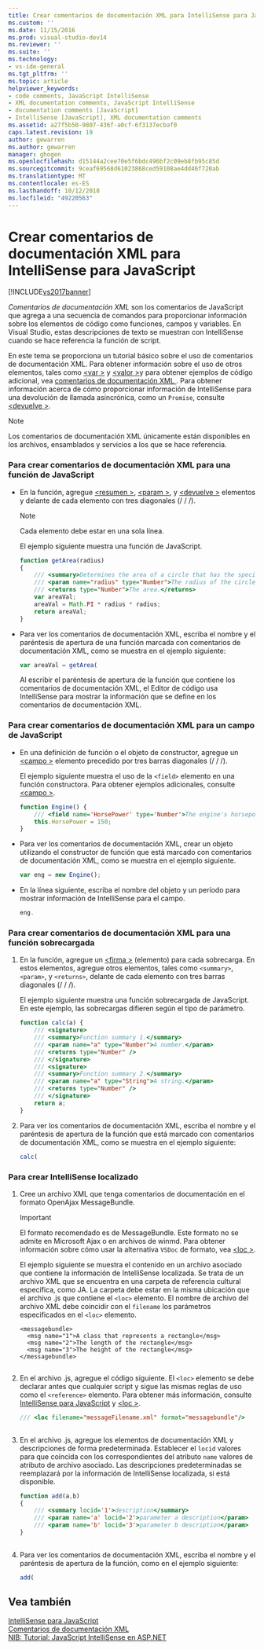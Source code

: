 ```yaml
---
title: Crear comentarios de documentación XML para IntelliSense para JavaScript | Microsoft Docs
ms.custom: ''
ms.date: 11/15/2016
ms.prod: visual-studio-dev14
ms.reviewer: ''
ms.suite: ''
ms.technology:
- vs-ide-general
ms.tgt_pltfrm: ''
ms.topic: article
helpviewer_keywords:
- code comments, JavaScript IntelliSense
- XML documentation comments, JavaScript IntelliSense
- documentation comments [JavaScript]
- IntelliSense [JavaScript], XML documentation comments
ms.assetid: a27f5b50-9807-436f-a0cf-6f3137ecbaf0
caps.latest.revision: 19
author: gewarren
ms.author: gewarren
manager: ghogen
ms.openlocfilehash: d15144a2cee70e5f6bdc496bf2c09eb8fb95c85d
ms.sourcegitcommit: 9ceaf69568d61023868ced59108ae4dd46f720ab
ms.translationtype: MT
ms.contentlocale: es-ES
ms.lasthandoff: 10/12/2018
ms.locfileid: "49220563"
---
```

# <a name="create-xml-documentation-comments-for-javascript-intellisense"></a>Crear comentarios de documentación XML para IntelliSense para JavaScript
[!INCLUDE[vs2017banner](../includes/vs2017banner.md)]

*Comentarios de documentación XML* son los comentarios de JavaScript que agrega a una secuencia de comandos para proporcionar información sobre los elementos de código como funciones, campos y variables. En Visual Studio, estas descripciones de texto se muestran con IntelliSense cuando se hace referencia la función de script.  
  
 En este tema se proporciona un tutorial básico sobre el uso de comentarios de documentación XML. Para obtener información sobre el uso de otros elementos, tales como [ \<var >](../ide/var-javascript.md) y [ \<valor >](../ide/value-javascript.md)y para obtener ejemplos de código adicional, vea [comentarios de documentación XML ](../ide/xml-documentation-comments-javascript.md). Para obtener información acerca de cómo proporcionar información de IntelliSense para una devolución de llamada asincrónica, como un `Promise`, consulte [ \<devuelve >](../ide/returns-javascript.md).  
  
> [!NOTE]
>  Los comentarios de documentación XML únicamente están disponibles en los archivos, ensamblados y servicios a los que se hace referencia.  
  
### <a name="to-create-xml-documentation-comments-for-a-javascript-function"></a>Para crear comentarios de documentación XML para una función de JavaScript  
  
-   En la función, agregue [ \<resumen >](../ide/summary-javascript.md), [ \<param >](../ide/param-javascript.md), y [ \<devuelve >](../ide/returns-javascript.md) elementos y delante de cada elemento con tres diagonales (/ / /).  
  
    > [!NOTE]
    >  Cada elemento debe estar en una sola línea.  
  
     El ejemplo siguiente muestra una función de JavaScript.  
  
    ```javascript  
    function getArea(radius)  
    {  
        /// <summary>Determines the area of a circle that has the specified radius parameter.</summary>  
        /// <param name="radius" type="Number">The radius of the circle.</param>  
        /// <returns type="Number">The area.</returns>  
        var areaVal;  
        areaVal = Math.PI * radius * radius;  
        return areaVal;  
    }  
    ```  
  
-   Para ver los comentarios de documentación XML, escriba el nombre y el paréntesis de apertura de una función marcada con comentarios de documentación XML, como se muestra en el ejemplo siguiente:  
  
    ```javascript  
    var areaVal = getArea(  
    ```  
  
     Al escribir el paréntesis de apertura de la función que contiene los comentarios de documentación XML, el Editor de código usa IntelliSense para mostrar la información que se define en los comentarios de documentación XML.  
  
### <a name="to-create-xml-documentation-comments-for-a-javascript-field"></a>Para crear comentarios de documentación XML para un campo de JavaScript  
  
-   En una definición de función o el objeto de constructor, agregue un [ \<campo >](../ide/field-javascript.md) elemento precedido por tres barras diagonales (/ / /).  
  
     El ejemplo siguiente muestra el uso de la `<field>` elemento en una función constructora. Para obtener ejemplos adicionales, consulte [ \<campo >](../ide/field-javascript.md).  
  
    ```javascript  
    function Engine() {  
        /// <field name='HorsePower' type='Number'>The engine's horsepower.</field>  
        this.HorsePower = 150;  
    }  
    ```  
  
-   Para ver los comentarios de documentación XML, crear un objeto utilizando el constructor de función que está marcado con comentarios de documentación XML, como se muestra en el ejemplo siguiente.  
  
    ```javascript  
    var eng = new Engine();  
    ```  
  
-   En la línea siguiente, escriba el nombre del objeto y un período para mostrar información de IntelliSense para el campo.  
  
    ```javascript  
    eng.  
    ```  
  
### <a name="to-create-xml-documentation-comments-for-an-overloaded-function"></a>Para crear comentarios de documentación XML para una función sobrecargada  
  
1.  En la función, agregue un [ \<firma >](../ide/signature-javascript.md) (elemento) para cada sobrecarga. En estos elementos, agregue otros elementos, tales como `<summary>`, `<param>`, y `<returns>`, delante de cada elemento con tres barras diagonales (/ / /).  
  
     El ejemplo siguiente muestra una función sobrecargada de JavaScript. En este ejemplo, las sobrecargas difieren según el tipo de parámetro.  
  
    ```javascript  
    function calc(a) {  
        /// <signature>  
        /// <summary>Function summary 1.</summary>  
        /// <param name="a" type="Number">A number.</param>  
        /// <returns type="Number" />  
        /// </signature>  
        /// <signature>  
        /// <summary>Function summary 2.</summary>  
        /// <param name="a" type="String">A string.</param>  
        /// <returns type="Number" />  
        /// </signature>  
        return a;  
    }  
    ```  
  
2.  Para ver los comentarios de documentación XML, escriba el nombre y el paréntesis de apertura de la función que está marcado con comentarios de documentación XML, como se muestra en el ejemplo siguiente:  
  
    ```javascript  
    calc(  
    ```  
  
### <a name="to-create-localized-intellisense"></a>Para crear IntelliSense localizado  
  
1.  Cree un archivo XML que tenga comentarios de documentación en el formato OpenAjax MessageBundle.  
  
    > [!IMPORTANT]
    >  El formato recomendado es de MessageBundle. Este formato no se admite en Microsoft Ajax o en archivos de winmd. Para obtener información sobre cómo usar la alternativa `VSDoc` de formato, vea [ \<loc >](../ide/loc-javascript.md).  
  
     El ejemplo siguiente se muestra el contenido en un archivo asociado que contiene la información de IntelliSense localizada. Se trata de un archivo XML que se encuentra en una carpeta de referencia cultural específica, como JA. La carpeta debe estar en la misma ubicación que el archivo .js que contiene el `<loc>` elemento. El nombre de archivo del archivo XML debe coincidir con el `filename` los parámetros especificados en el `<loc>` elemento.  
  
    ```  
    <messagebundle>  
      <msg name="1">A class that represents a rectangle</msg>  
      <msg name="2">The length of the rectangle</msg>  
      <msg name="3">The height of the rectangle</msg>  
    </messagebundle>  
  
    ```  
  
2.  En el archivo .js, agregue el código siguiente. El `<loc>` elemento se debe declarar antes que cualquier script y sigue las mismas reglas de uso como el `<reference>` elemento. Para obtener más información, consulte [IntelliSense para JavaScript](../ide/javascript-intellisense.md) y [ \<loc >](../ide/loc-javascript.md).  
  
    ```javascript  
    /// <loc filename="messageFilename.xml" format="messagebundle"/>  
  
    ```  
  
3.  En el archivo .js, agregue los elementos de documentación XML y descripciones de forma predeterminada. Establecer el `locid` valores para que coincida con los correspondientes del atributo `name` valores de atributo de archivo asociado. Las descripciones predeterminadas se reemplazará por la información de IntelliSense localizada, si está disponible.  
  
    ```javascript  
    function add(a,b)   
    {  
        /// <summary locid='1'>description</summary>  
        /// <param name='a' locid='2'>parameter a description</param>  
        /// <param name='b' locid='3'>parameter b description</param>  
    }  
  
    ```  
  
4.  Para ver los comentarios de documentación XML, escriba el nombre y el paréntesis de apertura de la función, como en el ejemplo siguiente:  
  
    ```javascript  
    add(  
    ```  
  
## <a name="see-also"></a>Vea también  
 [IntelliSense para JavaScript](../ide/javascript-intellisense.md)   
 [Comentarios de documentación XML](../ide/xml-documentation-comments-javascript.md)   
 [NIB: Tutorial: JavaScript IntelliSense en ASP.NET](http://msdn.microsoft.com/en-us/4f6e0cc2-7f48-4dbf-abb0-7fb743a2d05b)



